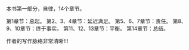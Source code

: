 本书第一部分，自律，14个章节。

第1章节：总起。
第2、3、4章节：延迟满足。
第5、6、7章节：责任。
第8、9、10章节：终于事实。
第11、12、13章节：平衡。
第14章节：总结。

作者的写作脉络非常清晰!!!